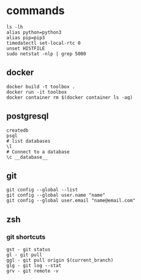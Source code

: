 # commands
```
ls -lh
alias python=python3
alias pip=pip3
timedatectl set-local-rtc 0
unset HISTFILE
sudo netstat -nlp | grep 5000
```

## docker
```
docker build -t toolbox .
docker run -it toolbox
docker container rm $(docker container ls -aq)
```

## postgresql
```
createdb
psql
# list databases
\l
# Connect to a database
\c __database__
```

## git
```
git config --global --list
git config --global user.name "name"
git config --global user.email "name@email.com"
```

## zsh
### git shortcuts
```
gst - git status
gl - git pull
ggl - git pull origin $(current_branch)
glg - git log --stat
grv - git remote -v
```
